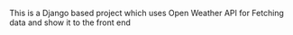 This is a Django based project which uses Open Weather API for Fetching data and show it to the front end 
